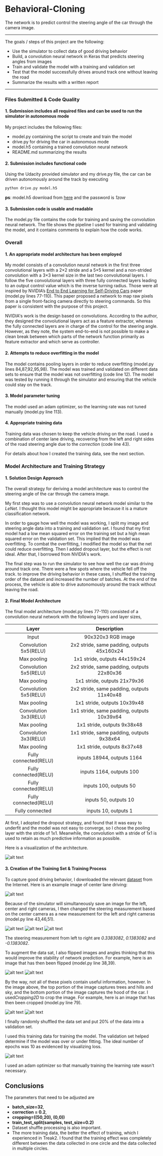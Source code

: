 # Behavioral-Cloning
The network is to predict control the steering angle of the car through the camera image. 

--- 
The goals / steps of this project are the following:
* Use the simulator to collect data of good driving behavior
* Build, a convolution neural network in Keras that predicts steering angles from images
* Train and validate the model with a training and validation set
* Test that the model successfully drives around track one without leaving the road
* Summarize the results with a written report


[//]: # (Image References)

[image1]: ./examples/Net.png "Model Visualization"
[image2]: ./examples/center_2016_12_01_13_36_31_472.jpg "Grayscaling"
[image3]: ./examples/left_2016_12_01_13_36_31_472.jpg "Recovery Image_left"
[image4]: ./examples/right_2016_12_01_13_36_31_472.jpg "Recovery Image_right"
[image5]: ./examples/center_image_flipped.jpg "Flipped Image"
[image6]: ./examples/center_image_cropped.jpg "Cropped Image"
[image7]: ./examples/result.png "Result Image"
[image8]: ./examples/result_track2.png "Result_track2 Image"

---
### Files Submitted & Code Quality

#### 1. Submission includes all required files and can be used to run the simulator in autonomous mode

My project includes the following files:
* model.py containing the script to create and train the model
* drive.py for driving the car in autonomous mode
* model.h5 containing a trained convolution neural network 
* README.md summarizing the results

#### 2. Submission includes functional code
Using the Udacity provided simulator and my drive.py file, the car can be driven autonomously around the track by executing 
```sh
python drive.py model.h5
```
**ps**: model.h5 download from [here](https://pan.baidu.com/s/1YeFK52BrgxiT6e7xoC6ZQQ) and the password is *1zow*
#### 3. Submission code is usable and readable

The model.py file contains the code for training and saving the convolution neural network. The file shows the pipeline I used for training and validating the model, and it contains comments to explain how the code works.

### Overall

#### 1. An appropriate model architecture has been employed

My model consists of a convolution neural network in the first three convolutional layers with a 2×2 stride and a 5×5 kernel and a non-strided convolution with a 3×3 kernel size in the last two convolutional layers. I follow the five convolutional layers with three fully connected layers leading to an output control value which is the inverse turning radius. Those were all inspired by NVIDIA’s [End to End Learning for Self-Driving Cars](https://images.nvidia.com/content/tegra/automotive/images/2016/solutions/pdf/end-to-end-dl-using-px.pdf) paper (model.py lines 77-110). This paper proposed a network to map raw pixels from a single front-facing camera directly to steering commands. So this paper is consistent with the purpose of this project.

NVIDIA's work is the design based on convolutions. According to the author, they designed the convolutional layers act as a feature extractor, whereas the fully connected layers are in charge of the control for the steering angle. However, as they note, the system end-to-end is not possible to make a clean break between which parts of the network function primarily as feature extractor and which serve as controller.


#### 2. Attempts to reduce overfitting in the model

The model contains pooling layers in order to reduce overfitting (model.py lines 84,87,92,95,98). 
The model was trained and validated on different data sets to ensure that the model was not overfitting (code line 12). The model was tested by running it through the simulator and ensuring that the vehicle could stay on the track.

#### 3. Model parameter tuning

The model used an adam optimizer, so the learning rate was not tuned manually (model.py line 113).

#### 4. Appropriate training data

Training data was chosen to keep the vehicle driving on the road. I used a combination of center lane driving, recovering from the left and right sides of the road steering angle due to the *correction*  (code line 43).

For details about how I created the training data, see the next section. 

### Model Architecture and Training Strategy

#### 1. Solution Design Approach

The overall strategy for deriving a model architecture was to control the steering angle of the car through the camera image. 

My first step was to use a convolution neural network model similar to the *LeNet*. I thought this model might be appropriate because it is a mature classification network.

In order to gauge how well the model was working, I split my image and steering angle data into a training and validation set. I found that my first model had a low mean squared error on the training set but a high mean squared error on the validation set. This implied that the model was overfitting. To combat the overfitting, I modified the model so that the net could reduce overfitting. Then I added dropout layer, but the effect is not ideal. After that, I borrowed from NVIDIA's work.

The final step was to run the simulator to see how well the car was driving around track one. There were a few spots where the vehicle fell off the track. to improve the driving behavior in these cases, I shuffled the training order of the dataset and increased the number of batches. At the end of the process, the vehicle is able to drive autonomously around the track without leaving the road.

#### 2. Final Model Architecture

The final model architecture (model.py lines 77-110) consisted of a convolution neural network with the following layers and layer sizes,

| Layer         		|     Description	        		| 
|:---------------------:|:---------------------------------------------:| 
| Input         		| 90x320x3 RGB image   		| 
| Convolution 5x5(RELU)     	| 2x2 stride, same padding, outputs 45x160x24	|
| Max pooling	      	| 1x1 stride,  outputs 44x159x24	|
| Convolution 5x5(RELU)	   | 2x2 stride, same padding, outputs 22x80x36    |
| Max pooling	      	| 1x1 stride,  outputs 21x79x36	|
| Convolution 5x5(RELU) | 2x2 stride, same padding, outputs 11x40x48    |
| Max pooling	      	| 1x1 stride,  outputs 10x39x48	|
| Convolution 3x3(RELU)  | 1x1 stride, same padding, outputs 10x39x64    |
| Max pooling	      	| 1x1 stride,  outputs 9x38x48	|
| Convolution 3x3(RELU) | 1x1 stride, same padding, outputs 9x38x64    |
| Max pooling	      	| 1x1 stride,  outputs 8x37x48	|
| Fully connected(RELU)| inputs 18944, outputs 1164    |
| Fully connected(RELU)| inputs 1164, outputs 100    |
| Fully connected(RELU)| inputs 100, outputs 50    |
| Fully connected(RELU)| inputs 50, outputs 10    |
| Fully connected		| inputs 10, outputs 1    |

At first, I adopted the dropout strategy, and found that it was easy to underfit and the model was not easy to converge, so I chose the pooling layer with the stride of 1x1. Meanwhile, the convolution with a stride of 1x1 is used to retain as much predictive information as possible.

Here is a visualization of the architecture.

![alt text][image1]

#### 3. Creation of the Training Set & Training Process

To capture good driving behavior, I downloaded the relevant [dataset](https://d17h27t6h515a5.cloudfront.net/topher/2016/December/584f6edd_data/data.zip) from the Internet. Here is an example image of center lane driving:

![alt text][image2]

Because of the simulator will simultaneously save an image for the left, center and right cameras, I then changed the steering measurement based on the center camera as a new measurement for the left and right cameras (model.py line 43,46,51).

 ![alt text][image4] ![alt text][image2] ![alt text][image3] 

The steering measurement from left to right are *0.3383082*, *0.1383082* and  *-0.1383082*.

To augment the data sat, I also flipped images and angles thinking that this would improve the stability of network prediction. For example, here is an image that has then been flipped (model.py line 38,39).

![alt text][image2] ![alt text][image5]

By the way, not all of these pixels contain useful information, however. In the image above, the top portion of the image captures trees and hills and sky, and the bottom portion of the image captures the hood of the car. 
I used*Cropping2D* to crop the image.  For example, here is an image that has then been cropped (model.py line 79).

![alt text][image2] ![alt text][image6]

I finally randomly shuffled the data set and put 20% of the data into a validation set. 

I used this training data for training the model. The validation set helped determine if the model was over or under fitting. The ideal number of epochs was 10 as evidenced by visualizing loss. 

![alt text][image7]

I used an adam optimizer so that manually training the learning rate wasn't necessary.

## Conclusions
The parameters that need to be adjusted are 
* **batch_size=32**, 
* **correction = 0.2**, 
* **cropping=((50,20), (0,0))**
* **train_test_split(samples, test_size=0.2)**
*  Dataset shuffle processing is also important.
*  The more training data, the better the effect of training, which I experienced in Treak2. I found that the training effect was completely different between the data collected in one circle and the data collected in multiple circles.


